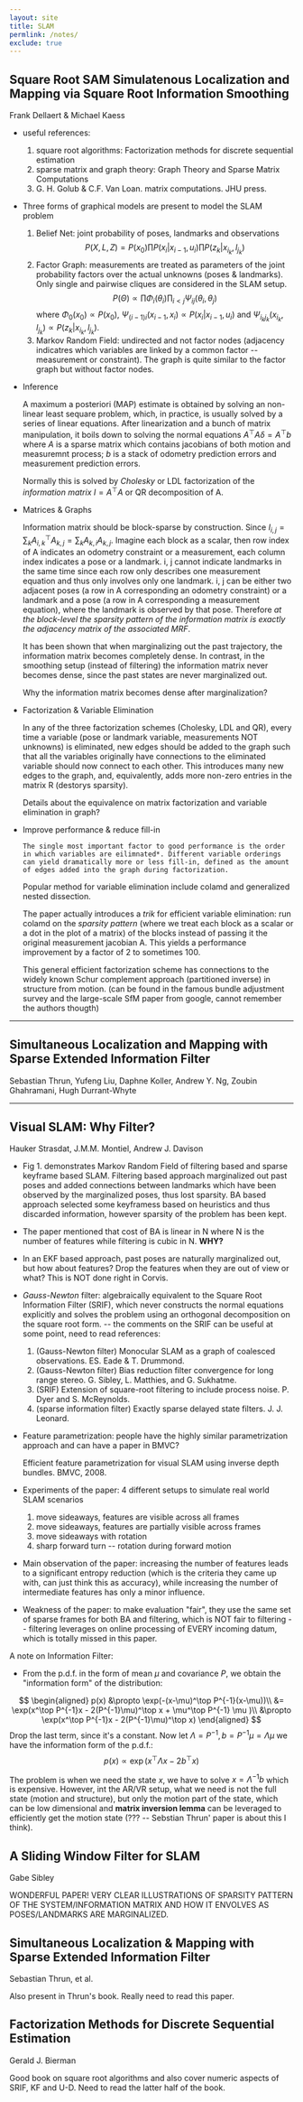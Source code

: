 ```yaml
---
layout: site
title: SLAM
permlink: /notes/
exclude: true
---
```


## Square Root SAM Simulatenous Localization and Mapping via Square Root Information Smoothing
Frank Dellaert & Michael Kaess
- useful references:
    1. square root algorithms:  Factorization methods for discrete sequential estimation
    2. sparse matrix and graph theory: Graph Theory and Sparse Matrix Computations
    3. G. H. Golub & C.F. Van Loan. matrix computations. JHU press.
- Three forms of graphical models are present to model the SLAM problem

    1. Belief Net: joint probability of poses, landmarks and observations
        $$
            P(X, L, Z)=P(x_0)\prod P(x_i|x_{i-1}, u_i) \prod P(z_k|x_{i_k}, l_{j_k})
        $$
    2. Factor Graph: measurements are treated as parameters of the joint probability factors over the actual unknowns (poses & landmarks). Only single and pairwise cliques are considered in the SLAM setup.
        $$
           P(\Theta)\propto \prod\Phi_i(\theta_i)\prod_{i< j}  \Psi_{ij}(\theta_i, \theta_j)
        $$
        where $\Phi_0(x_0) \propto P(x_0)$, $\Psi_{(i-1)i}(x_{i-1}, x_i) \propto P(x_i | x_{i-1}, u_i)$ and $\Psi_{i_k j_k}(x_{i_k}, l_{j_k}) \propto P(z_k|x_{i_k}, l_{j_k})$.
    3. Markov Random Field: undirected and not factor nodes (adjacency indicatres which variables are linked by a common factor -- measurement or constraint). The graph is quite similar to the factor graph but without factor nodes.
- Inference

    A maximum a posteriori (MAP) estimate is obtained by solving an non-linear least sequare problem, which, in practice, is usually solved by a series of linear equations. After linearization and a bunch of matrix manipulation, it boils down to solving the normal equations $A^\top A \delta = A^\top b$ where $A$ is a sparse matrix which contains jacobians of both motion and measuremnt process; $b$ is a stack of odometry prediction errors and measurement prediction errors.

    Normally this is solved by *Cholesky* or LDL factorization of the *information matrix* $I=A^\top A$ or QR decomposition of A.

- Matrices & Graphs

    Information matrix should be block-sparse by construction. Since $I_{i,j} = \sum_k A^\top_{i,k} A_{k,j}=\sum_k A_{k,i}A_{k,j}$. Imagine each block as a scalar, then row index of A indicates an odometry constraint or a measurement, each column index indicates a pose or a landmark. i, j cannot indicate landmarks in the same time since each row only describes one measurement equation and thus only involves only one landmark. i, j can be either two adjacent poses (a row in A corresponding an odometry constraint) or a landmark and a pose (a row in A corresponding a measurement equation), where the landmark is observed by that pose. Therefore *at the block-level the sparsity pattern of the information matrix is exactly the adjacency matrix of the associated MRF*.

    It has been shown that when marginalizing out the past trajectory, the information matrix becomes completely dense. In contrast, in the smoothing setup (instead of filtering) the information matrix never becomes dense, since the past states are never marginalized out.

    Why the information matrix becomes dense after marginalization?

- Factorization & Variable Elimination

    In any of the three factorization schemes (Cholesky, LDL and QR), every time a variable (pose or landmark variable, measurements NOT unknowns) is eliminated, new edges should be added to the graph such that all the variables originally have connections to the eliminated variable should now connect to each other. This introduces many new edges to the graph, and, equivalently, adds more non-zero entries in the matrix R (destorys sparsity).

    Details about the equivalence on matrix factorization and variable elimination in graph?

- Improve performance & reduce fill-in

    ```The single most important factor to good performance is the order in which variables are eilimnated*. Different variable orderings can yield dramatically more or less fill-in, defined as the amount of edges added into the graph during factorization.```

    Popular method for variable elimination include colamd and generalized nested dissection.

    The paper actually introduces a *trik* for efficient variable elimination: run colamd on the *sparsity pattern* (where we treat each block as a scalar or a dot in the plot of a  matrix) of the blocks instead of passing it the original measurement jacobian A. This yields a performance improvement by a factor of 2 to sometimes 100.

    This general efficient factorization scheme has connections to the widely known Schur complement approach (partitioned inverse) in structure from motion. (can be found in the famous bundle adjustment survey and the large-scale SfM paper from google, cannot remember the authors thougth)

---
## Simultaneous Localization and Mapping with Sparse Extended Information Filter
Sebastian Thrun, Yufeng Liu, Daphne Koller, Andrew Y. Ng, Zoubin Ghahramani, Hugh Durrant-Whyte

---
## Visual SLAM: Why Filter?
Hauker Strasdat, J.M.M. Montiel, Andrew J. Davison

- Fig 1. demonstrates Markov Random Field of filtering based and sparse keyframe based SLAM. Filtering based approach marginalized out past poses and added connections between landmarks which have been observed by the marginalized poses, thus lost sparsity. BA based approach selected some keyframess based on heuristics and thus discarded information, however sparsity of the problem has been kept.

- The paper mentioned that cost of BA is linear in N where N is the number of features while filtering is cubic in N. **WHY?**

- In an EKF based approach, past poses are naturally marginalized out, but how about features? Drop the features when they are out of view or what? This is NOT done right in Corvis.

- *Gauss-Newton* filter: algebraically equivalent to the Square Root Information Filter (SRIF), which never constructs the normal equations explicitly and solves the problem using an orthogonal decomposition on the square root form. -- the comments on the SRIF can be useful at some point, need to read references:

    1. (Gauss-Newton filter) Monocular SLAM as a graph of coalesced observations. ES. Eade & T. Drummond.
    2. (Gauss-Newton filter) Bias reduction filter convergence for long range stereo. G. Sibley, L. Matthies, and G. Sukhatme.
    3. (SRIF) Extension of square-root filtering to include process noise. P. Dyer and S. McReynolds.
    4. (sparse information filter) Exactly sparse delayed state filters. J. J. Leonard.

- Feature parametrization: people have the highly similar parametrization approach and can have a paper in BMVC?

    Efficient feature parametrization for visual SLAM using inverse depth bundles. BMVC, 2008.

- Experiments of the paper: 4 different setups to simulate real world SLAM scenarios
    1. move sideaways, features are visible across all frames
    2. move sideaways, features are partially visible across frames
    3. move sideaways with rotation
    4. sharp forward turn -- rotation during forward motion

- Main observation of the paper: increasing the number of features leads to a significant entropy reduction (which is the criteria they came up with, can just think this as accuracy), while increasing the number of intermediate features has only a minor influence.

- Weakness of the paper: to make evaluation "fair", they use the same set of sparse frames for both BA and filtering, which is NOT fair to filtering -- filtering leverages on online processing of EVERY incoming datum, which is totally missed in this paper.


A note on Information Filter:
- From the p.d.f. in the form of mean $\mu$ and covariance $P$, we obtain the "information form" of the distribution:

$$
\begin{aligned}
p(x) &\propto \exp(-(x-\mu)^\top P^{-1}(x-\mu))\\
&= \exp(x^\top P^{-1}x  - 2(P^{-1}\mu)^\top x + \mu^\top P^{-1} \mu )\\
&\propto \exp(x^\top P^{-1}x - 2(P^{-1}\mu)^\top x)
\end{aligned}
$$
Drop the last term, since it's a constant. Now let $\Lambda=P^{-1}, b=P^{-1}\mu=\Lambda\mu$ we have the information form of the p.d.f.:
$$
p(x) \propto \exp(x^\top\Lambda x - 2b^\top x)
$$

The problem is when we need the state $x$, we have to solve $x=\Lambda^{-1}b$ which is expensive. However, int the AR/VR setup, what we need is not the full state (motion and structure), but only the motion part of the state, which can be low dimensional and **matrix inversion lemma** can be leveraged to efficiently get the motion state (??? -- Sebstian Thrun' paper is about this I think).

## A Sliding Window Filter for SLAM
Gabe Sibley

WONDERFUL PAPER! VERY CLEAR ILLUSTRATIONS OF SPARSITY PATTERN OF THE SYSTEM/INFORMATION MATRIX AND HOW IT ENVOLVES AS POSES/LANDMARKS ARE MARGINALIZED.

## Simultaneous Localization & Mapping with Sparse Extended Information Filter
Sebastian Thrun, et al.

Also present in Thrun's book. Really need to read this paper.

## Factorization Methods for Discrete Sequential Estimation
Gerald J. Bierman

Good book on square root algorithms and also cover numeric aspects of SRIF, KF and U-D. Need to read the latter half of the book.
